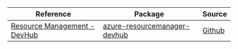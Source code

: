 | Reference | Package | Source |
|---|---|---|
|[Resource Management - DevHub](resourcemanager-devhub-readme.md)|[azure-resourcemanager-devhub](https://repo1.maven.org/maven2/com/azure/resourcemanager/azure-resourcemanager-devhub)|[Github](https://github.com/Azure/azure-sdk-for-java/blob/main/sdk/devhub/azure-resourcemanager-devhub)|
